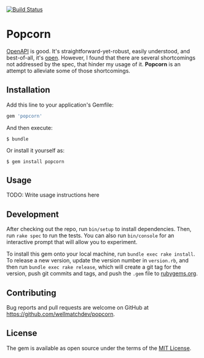 [![Build Status](https://travis-ci.org/adamstrickland/popcorn.svg?branch=master)](https://travis-ci.org/adamstrickland/popcorn)

# Popcorn

[OpenAPI](https://www.openapis.org/) is good.  It's straightforward-yet-robust, easily understood, and best-of-all, it's [open](https://www.openapis.org/participate/how-to-contribute).  However, I found that there are several shortcomings not addressed by the spec, that hinder my usage of it.  __Popcorn__ is an attempt to alleviate some of those shortcomings.

## Installation

Add this line to your application's Gemfile:

```ruby
gem 'popcorn'
```

And then execute:

    $ bundle

Or install it yourself as:

    $ gem install popcorn

## Usage

TODO: Write usage instructions here

## Development

After checking out the repo, run `bin/setup` to install dependencies. Then, run `rake spec` to run the tests. You can also run `bin/console` for an interactive prompt that will allow you to experiment.

To install this gem onto your local machine, run `bundle exec rake install`. To release a new version, update the version number in `version.rb`, and then run `bundle exec rake release`, which will create a git tag for the version, push git commits and tags, and push the `.gem` file to [rubygems.org](https://rubygems.org).

## Contributing

Bug reports and pull requests are welcome on GitHub at https://github.com/wellmatchdev/popcorn.


## License

The gem is available as open source under the terms of the [MIT License](http://opensource.org/licenses/MIT).

